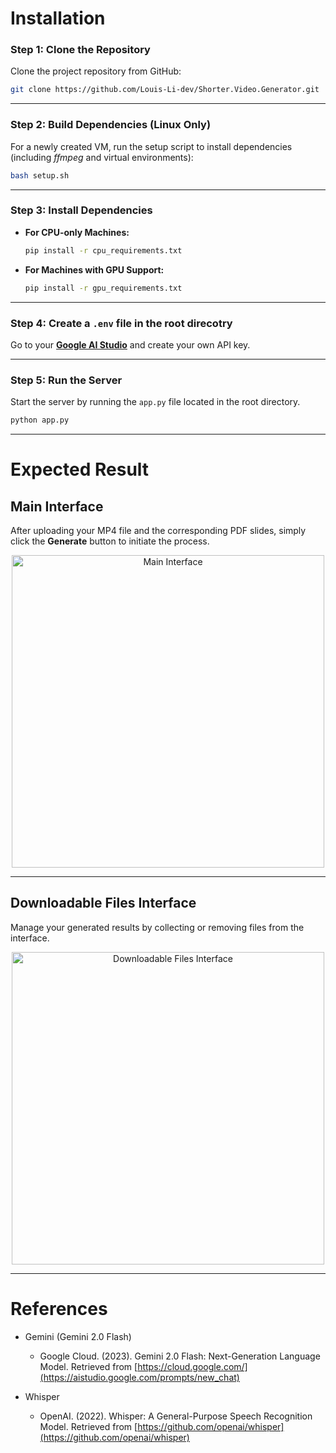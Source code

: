 
# Installation

### Step 1: Clone the Repository

Clone the project repository from GitHub:

```bash
git clone https://github.com/Louis-Li-dev/Shorter.Video.Generator.git
```

---

### Step 2: Build Dependencies (Linux Only)

For a newly created VM, run the setup script to install dependencies (including *ffmpeg* and virtual environments):

```bash
bash setup.sh
```

---

### Step 3: Install Dependencies

- **For CPU-only Machines:**

  ```bash
  pip install -r cpu_requirements.txt
  ```

- **For Machines with GPU Support:**

  ```bash
  pip install -r gpu_requirements.txt
  ```

---

### Step 4: Create a `.env` file in the root direcotry

Go to your [**Google AI Studio**](https://aistudio.google.com/) and create your own API key.

---
### Step 5: Run the Server

Start the server by running the `app.py` file located in the root directory.

```bash
python app.py
```

---

# Expected Result

## Main Interface

After uploading your MP4 file and the corresponding PDF slides, simply click the **Generate** button to initiate the process.

<div align="center">
  <img src="https://github.com/user-attachments/assets/f943eb89-2485-473b-b4c0-6d6c09755035" alt="Main Interface" style="height:500px; width:auto;"/>
</div>

---

## Downloadable Files Interface

Manage your generated results by collecting or removing files from the interface.

<div align="center">
  <img src="https://github.com/user-attachments/assets/a2038638-d579-4907-bb4a-1f4c36e1cdac" alt="Downloadable Files Interface" style="height:500px; width:auto;"/>
</div>

---

# References
- Gemini (Gemini 2.0 Flash)

  - Google Cloud. (2023). Gemini 2.0 Flash: Next-Generation Language Model. Retrieved from [https://cloud.google.com/](https://aistudio.google.com/prompts/new_chat)

- Whisper
  - OpenAI. (2022). Whisper: A General-Purpose Speech Recognition Model. Retrieved from [https://github.com/openai/whisper](https://github.com/openai/whisper)

